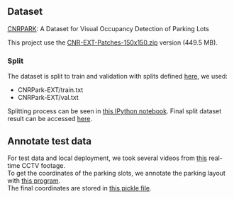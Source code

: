 ## Dataset
[CNRPARK](http://cnrpark.it/): A Dataset for Visual Occupancy Detection of Parking Lots <br>

This project use the [CNR-EXT-Patches-150x150.zip](http://cnrpark.it/dataset/CNR-EXT-Patches-150x150.zip) version (449.5 MB).

### Split
The dataset is split to train and validation with splits defined [here](http://cnrpark.it/dataset/splits.zip), we used:
 - CNRPark-EXT/train.txt
 - CNRPark-EXT/val.txt

Splitting process can be seen in [this IPython notebook](https://github.com/sherinedevi/Bangkit-2021-Capstone-Project/blob/main/Machine%20Learning/Preprocessing/split_dataset.ipynb). Final split dataset result can be accessed [here](https://drive.google.com/file/d/18qP1RZCtZ_IyLNs1LFfv0CaQP6QNXzMr/view?usp=sharing).

## Annotate test data
For test data and local deployment, we took several videos from [this](https://rtsp.me/embed/y4z3haiE/) real-time CCTV footage.  <br>
To get the coordinates of the parking slots, we annotate the parking layout with [this program](https://gist.github.com/sainimohit23/8b41569d04bbc6dbafaf83c51ed76740#file-set_regions-py). <br>
The final coordinates are stored in [this pickle file](https://github.com/sherinedevi/Bangkit-2021-Capstone-Project/blob/main/Machine%20Learning/Preprocessing/points_polresta_fixed.pkl). 
